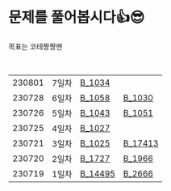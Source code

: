 # 문제를 풀어봅시다👍😎
목표는 코테짱짱맨

<br>
<table>
  <tr>
<td>230801</td><td>7일차</td><td><a href ="B_1034.java" > B_1034</a></td><td></td>
  </tr>
  <tr>
<td>230728</td><td>6일차</td><td><a href ="B_1058.java" > B_1058</a></td><td><a href ="B_1030.java" > B_1030</a></td>
  </tr>
  <tr>
<td>230726</td><td>5일차</td><td><a href ="B_1043_2.java" > B_1043</a></td><td><a href ="B_1051.java" > B_1051</a></td>
  </tr>
  <tr>
<td>230725</td><td>4일차</td><td><a href ="B_1027.java" > B_1027</a></td><td></td>
  </tr><tr>
<td>230721</td><td>3일차</td><td><a href ="B_1025.java" > B_1025</a></td><td> <a href ="B_17413.java" > B_17413 </a> </td>
  </tr><tr>
<td>230720</td><td>2일차</td><td><a href ="B_1727.java" > B_1727 </a></td><td><a href ="B_1966.java" > B_1966</a></td>
  </tr><tr>
<td>230719</td><td>1일차</td><td><a href ="B_14495.java" > B_14495</a></td><td> <a href ="B_2666.java" > B_2666</a></td>
  </tr>
</table>


